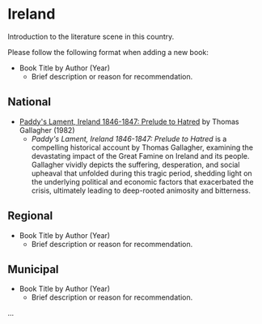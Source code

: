 # Ireland

Introduction to the literature scene in this country.

Please follow the following format when adding a new book:

- Book Title by Author (Year)  
   - Brief description or reason for recommendation.

## National

- [Paddy's Lament, Ireland 1846-1847: Prelude to Hatred](https://www.goodreads.com/book/show/148210.Paddy_s_Lament_Ireland_1846_1847) by Thomas Gallagher (1982)    
   - *Paddy's Lament, Ireland 1846-1847: Prelude to Hatred* is a compelling historical account by Thomas Gallagher, examining the devastating impact of the Great Famine on Ireland and its people. Gallagher vividly depicts the suffering, desperation, and social upheaval that unfolded during this tragic period, shedding light on the underlying political and economic factors that exacerbated the crisis, ultimately leading to deep-rooted animosity and bitterness.

## Regional

- Book Title by Author (Year)  
   - Brief description or reason for recommendation.

## Municipal

- Book Title by Author (Year)  
   - Brief description or reason for recommendation.

...
